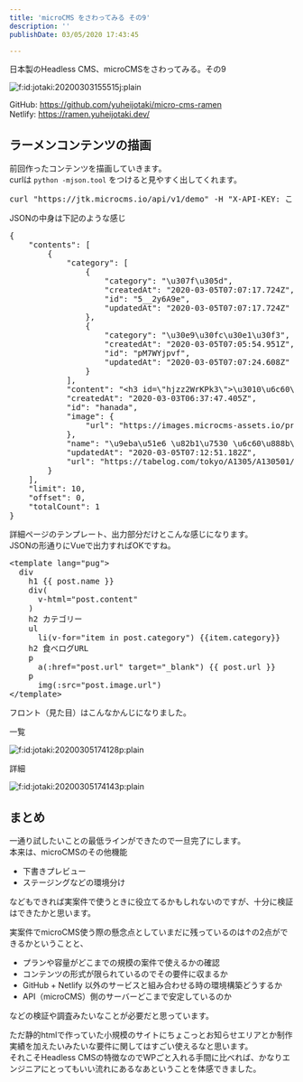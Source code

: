 ```yaml
---
title: 'microCMS をさわってみる その9'
description: ''
publishDate: 03/05/2020 17:43:45

---
```

<p>日本製のHeadless CMS、microCMSをさわってみる。その9</p>

<p><span itemscope itemtype="http://schema.org/Photograph"><img src="https://cdn-ak.f.st-hatena.com/images/fotolife/j/jotaki/20200303/20200303155515.jpg" alt="f:id:jotaki:20200303155515j:plain" title="f:id:jotaki:20200303155515j:plain" class="hatena-fotolife" itemprop="image"></span></p>

<p>GitHub: <a href="https://github.com/yuheijotaki/micro-cms-ramen">https://github.com/yuheijotaki/micro-cms-ramen</a><br />
Netlify: <a href="https://ramen.yuheijotaki.dev/">https://ramen.yuheijotaki.dev/</a></p>

<h2>ラーメンコンテンツの描画</h2>

<p>前回作ったコンテンツを描画していきます。<br />
curlは <code>python -mjson.tool</code> をつけると見やすく出してくれます。</p>

<pre class="code bash" data-lang="bash" data-unlink>curl &#34;https://jtk.microcms.io/api/v1/demo&#34; -H &#34;X-API-KEY: ここにAPIキー&#34; | python -mjson.tool</pre>


<p>JSONの中身は下記のような感じ</p>

<pre class="code lang-json" data-lang="json" data-unlink><span class="synSpecial">{</span>
    &quot;<span class="synStatement">contents</span>&quot;: <span class="synSpecial">[</span>
        <span class="synSpecial">{</span>
            &quot;<span class="synStatement">category</span>&quot;: <span class="synSpecial">[</span>
                <span class="synSpecial">{</span>
                    &quot;<span class="synStatement">category</span>&quot;: &quot;<span class="synSpecial">\u307f\u305d</span>&quot;,
                    &quot;<span class="synStatement">createdAt</span>&quot;: &quot;<span class="synConstant">2020-03-05T07:07:17.724Z</span>&quot;,
                    &quot;<span class="synStatement">id</span>&quot;: &quot;<span class="synConstant">5__2y6A9e</span>&quot;,
                    &quot;<span class="synStatement">updatedAt</span>&quot;: &quot;<span class="synConstant">2020-03-05T07:07:17.724Z</span>&quot;
                <span class="synSpecial">}</span>,
                <span class="synSpecial">{</span>
                    &quot;<span class="synStatement">category</span>&quot;: &quot;<span class="synSpecial">\u30e9\u30fc\u30e1\u30f3</span>&quot;,
                    &quot;<span class="synStatement">createdAt</span>&quot;: &quot;<span class="synConstant">2020-03-05T07:05:54.951Z</span>&quot;,
                    &quot;<span class="synStatement">id</span>&quot;: &quot;<span class="synConstant">pM7WYjpvf</span>&quot;,
                    &quot;<span class="synStatement">updatedAt</span>&quot;: &quot;<span class="synConstant">2020-03-05T07:07:24.608Z</span>&quot;
                <span class="synSpecial">}</span>
            <span class="synSpecial">]</span>,
            &quot;<span class="synStatement">content</span>&quot;: &quot;<span class="synConstant">&lt;h3 id=</span><span class="synSpecial">\&quot;</span><span class="synConstant">hjzz2WrKPk3</span><span class="synSpecial">\&quot;</span><span class="synConstant">&gt;</span><span class="synSpecial">\u3010\u6c60\u888b</span><span class="synConstant"> </span><span class="synSpecial">\u5473\u564c\u30e9\u30fc\u30e1\u30f3\u3011</span><span class="synConstant">&lt;/h3&gt;&lt;p&gt;</span><span class="synSpecial">\u30b7\u30c3\u30ab\u30ea\u3068\u3057\u305f\u6b6f\u5fdc\u3048\u306e\u9eba\u306f\u6fc3\u539a\u5473\u564c\u30b9\u30fc\u30d7\u3068\u76f8\u6027\u629c\u7fa4\u3067\u3059\u3002</span><span class="synConstant">&lt;/p&gt;</span>&quot;,
            &quot;<span class="synStatement">createdAt</span>&quot;: &quot;<span class="synConstant">2020-03-03T06:37:47.405Z</span>&quot;,
            &quot;<span class="synStatement">id</span>&quot;: &quot;<span class="synConstant">hanada</span>&quot;,
            &quot;<span class="synStatement">image</span>&quot;: <span class="synSpecial">{</span>
                &quot;<span class="synStatement">url</span>&quot;: &quot;<span class="synConstant">https://images.microcms-assets.io/protected/ap-northeast-1:ab97ca46-b946-408b-917a-fae46b705181/service/jtk/media/FireShot%20Capture%20062%20-%20%E9%BA%BA%E5%87%A6%20%E8%8A%B1%E7%94%B0%20%E6%B1%A0%E8%A2%8B%E5%BA%97%20-%20%E6%B1%A0%E8%A2%8B_%E3%83%A9%E3%83%BC%E3%83%A1%E3%83%B3%20%5B%E9%A3%9F%E3%81%B8%E3%82%99%E3%83%AD%E3%82%AF%E3%82%99%5D%20-%20tabelog.com.png</span>&quot;
            <span class="synSpecial">}</span>,
            &quot;<span class="synStatement">name</span>&quot;: &quot;<span class="synSpecial">\u9eba\u51e6</span><span class="synConstant"> </span><span class="synSpecial">\u82b1\u7530</span><span class="synConstant"> </span><span class="synSpecial">\u6c60\u888b\u5e97</span>&quot;,
            &quot;<span class="synStatement">updatedAt</span>&quot;: &quot;<span class="synConstant">2020-03-05T07:12:51.182Z</span>&quot;,
            &quot;<span class="synStatement">url</span>&quot;: &quot;<span class="synConstant">https://tabelog.com/tokyo/A1305/A130501/13109890/</span>&quot;
        <span class="synSpecial">}</span>
    <span class="synSpecial">]</span>,
    &quot;<span class="synStatement">limit</span>&quot;: <span class="synConstant">10</span>,
    &quot;<span class="synStatement">offset</span>&quot;: <span class="synConstant">0</span>,
    &quot;<span class="synStatement">totalCount</span>&quot;: <span class="synConstant">1</span>
<span class="synSpecial">}</span>
</pre>


<p>詳細ページのテンプレート、出力部分だけとこんな感じになります。<br />
JSONの形通りにVueで出力すればOKですね。</p>

<pre class="code lang-javascript" data-lang="javascript" data-unlink>&lt;template lang=<span class="synConstant">&quot;pug&quot;</span>&gt;
  div
    h1 <span class="synIdentifier">{{</span> post.name <span class="synIdentifier">}}</span>
    div(
      v-html=<span class="synConstant">&quot;post.content&quot;</span>
    )
    h2 カテゴリー
    ul
      li(v-<span class="synStatement">for</span>=<span class="synConstant">&quot;item in post.category&quot;</span>) <span class="synIdentifier">{{</span>item.category<span class="synIdentifier">}}</span>
    h2 食べログURL
    p
      a(:href=<span class="synConstant">&quot;post.url&quot;</span> target=<span class="synConstant">&quot;_blank&quot;</span>) <span class="synIdentifier">{{</span> post.url <span class="synIdentifier">}}</span>
    p
      img(:src=<span class="synConstant">&quot;post.image.url&quot;</span>)
&lt;/template&gt;
</pre>


<p>フロント（見た目）はこんなかんじになりました。</p>

<p>一覧</p>

<p><span itemscope itemtype="http://schema.org/Photograph"><img src="/images/hatena/20200305174128.png" alt="f:id:jotaki:20200305174128p:plain" title="f:id:jotaki:20200305174128p:plain" class="hatena-fotolife" itemprop="image"></span></p>

<p>詳細</p>

<p><span itemscope itemtype="http://schema.org/Photograph"><img src="/images/hatena/20200305174143.png" alt="f:id:jotaki:20200305174143p:plain" title="f:id:jotaki:20200305174143p:plain" class="hatena-fotolife" itemprop="image"></span></p>

<h2>まとめ</h2>

<p>一通り試したいことの最低ラインができたので一旦完了にします。<br />
本来は、microCMSのその他機能</p>

<ul>
<li>下書きプレビュー</li>
<li>ステージングなどの環境分け</li>
</ul>


<p>などもできれば実案件で使うときに役立てるかもしれないのですが、十分に検証はできたかと思います。</p>

<p>実案件でmicroCMS使う際の懸念点としていまだに残っているのは↑の2点ができるかということと、</p>

<ul>
<li>プランや容量がどこまでの規模の案件で使えるかの確認</li>
<li>コンテンツの形式が限られているのでその要件に収まるか</li>
<li>GitHub + Netlify 以外のサービスと組み合わせる時の環境構築どうするか</li>
<li>API（microCMS）側のサーバーどこまで安定しているのか</li>
</ul>


<p>などの検証や調査みたいなことが必要だと思っています。</p>

<p>ただ静的htmlで作っていた小規模のサイトにちょこっとお知らせエリアとか制作実績を加えたいみたいな要件に関してはすごい使えるなと思います。<br />
それこそHeadless CMSの特徴なのでWPごと入れる手間に比べれば、かなりエンジニアにとってもいい流れにあるなあということを体感できました。</p>

